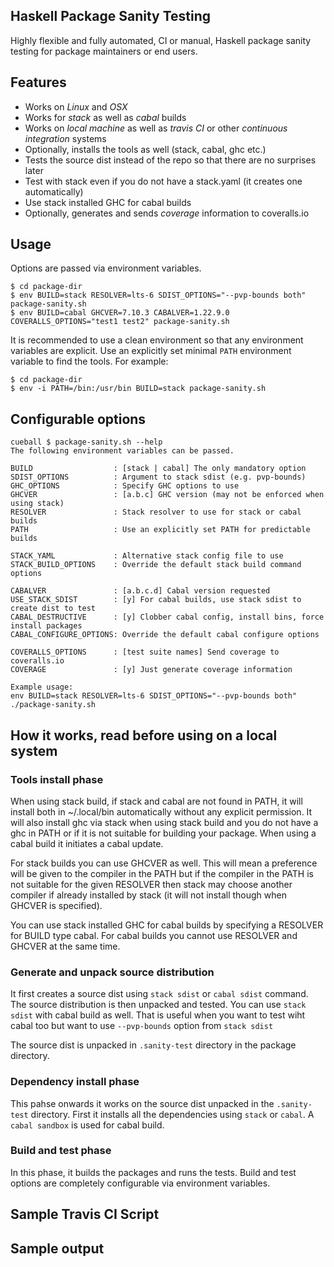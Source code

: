 ## Haskell Package Sanity Testing

Highly flexible and fully automated, CI or manual, Haskell package sanity
testing for package maintainers or end users.

## Features

* Works on *Linux* and *OSX*
* Works for *stack* as well as *cabal* builds
* Works on *local machine* as well as *travis CI* or other *continuous
  integration* systems
* Optionally, installs the tools as well (stack, cabal, ghc etc.)
* Tests the source dist instead of the repo so that there are no surprises later
* Test with stack even if you do not have a stack.yaml (it creates one automatically)
* Use stack installed GHC for cabal builds
* Optionally, generates and sends *coverage* information to coveralls.io

## Usage

Options are passed via environment variables.

```
$ cd package-dir
$ env BUILD=stack RESOLVER=lts-6 SDIST_OPTIONS="--pvp-bounds both" package-sanity.sh
$ env BUILD=cabal GHCVER=7.10.3 CABALVER=1.22.9.0 COVERALLS_OPTIONS="test1 test2" package-sanity.sh
```

It is recommended to use a clean environment so that any environment variables
are explicit. Use an explicitly set minimal `PATH` environment variable to find
the tools. For example:

```
$ cd package-dir
$ env -i PATH=/bin:/usr/bin BUILD=stack package-sanity.sh
```

## Configurable options
```
cueball $ package-sanity.sh --help
The following environment variables can be passed.

BUILD                  : [stack | cabal] The only mandatory option
SDIST_OPTIONS          : Argument to stack sdist (e.g. pvp-bounds)
GHC_OPTIONS            : Specify GHC options to use
GHCVER                 : [a.b.c] GHC version (may not be enforced when using stack)
RESOLVER               : Stack resolver to use for stack or cabal builds
PATH                   : Use an explicitly set PATH for predictable builds

STACK_YAML             : Alternative stack config file to use
STACK_BUILD_OPTIONS    : Override the default stack build command options

CABALVER               : [a.b.c.d] Cabal version requested
USE_STACK_SDIST        : [y] For cabal builds, use stack sdist to create dist to test
CABAL_DESTRUCTIVE      : [y] Clobber cabal config, install bins, force install packages
CABAL_CONFIGURE_OPTIONS: Override the default cabal configure options

COVERALLS_OPTIONS      : [test suite names] Send coverage to coveralls.io
COVERAGE               : [y] Just generate coverage information

Example usage:
env BUILD=stack RESOLVER=lts-6 SDIST_OPTIONS="--pvp-bounds both" ./package-sanity.sh
```

## How it works, read before using on a local system

### Tools install phase

When using stack build, if stack and cabal are not found in PATH, it
will install both in ~/.local/bin automatically without any explicit
permission. It will also install ghc via stack when using stack build
and you do not have a ghc in PATH or if it is not suitable for building
your package. When using a cabal build it initiates a cabal update.

For stack builds you can use GHCVER as well. This will mean a preference
will be given to the compiler in the PATH but if the compiler in the
PATH is not suitable for the given RESOLVER then stack may choose
another compiler if already installed by stack (it will not install
though when GHCVER is specified).

You can use stack installed GHC for cabal builds by specifying a
RESOLVER for BUILD type cabal. For cabal builds you cannot use RESOLVER
and GHCVER at the same time.

### Generate and unpack source distribution

It first creates a source dist using `stack sdist` or `cabal sdist`
command.  The source distribution is then unpacked and tested.  You can
use `stack sdist` with cabal build as well. That is useful when you want
to test wiht cabal too but want to use `--pvp-bounds` option from `stack
sdist`

The source dist is unpacked in `.sanity-test` directory in the package
directory.

### Dependency install phase

This pahse onwards it works on the source dist unpacked in the
`.sanity-test` directory.  First it installs all the dependencies using
`stack` or `cabal`. A `cabal sandbox` is used for cabal build.

### Build and test phase

In this phase, it builds the packages and runs the tests. Build and test
options are completely configurable via environment variables.

## Sample Travis CI Script
## Sample output
